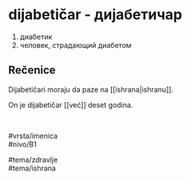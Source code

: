 # dijabetičar - дијабетичар

1. диабетик  
2. человек, страдающий диабетом

## Rečenice

Dijabetičari moraju da paze na [[ishrana|ishranu]].

On je dijabetičar [[već]] deset godina.

<br>

#vrsta/imenica  
#nivo/B1  

#tema/zdravlje  
#tema/ishrana  

